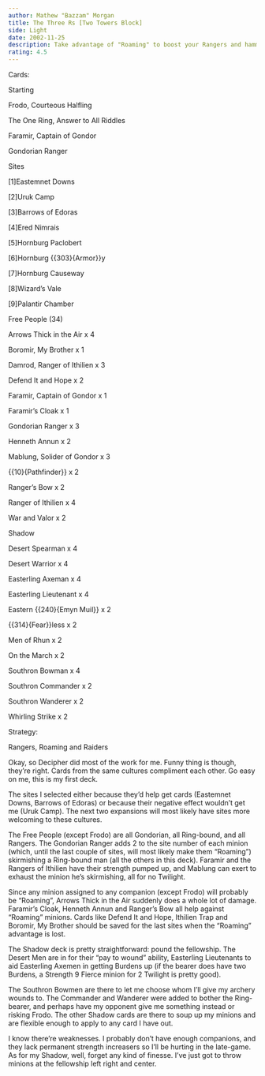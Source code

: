 ```yaml
---
author: Mathew "Bazzam" Morgan
title: The Three Rs [Two Towers Block]
side: Light
date: 2002-11-25
description: Take advantage of "Roaming" to boost your Rangers and hammer the Shadow.
rating: 4.5
---
```

Cards: 

Starting
  Frodo, Courteous Halfling
  The One Ring, Answer to All Riddles
  Faramir, Captain of Gondor
  Gondorian Ranger

Sites
  [1]Eastemnet Downs
  [2]Uruk Camp
  [3]Barrows of Edoras
  [4]Ered Nimrais
  [5]Hornburg Paclobert
  [6]Hornburg {{303}{Armor}}y
  [7]Hornburg Causeway
  [8]Wizard’s Vale
  [9]Palantir Chamber

Free People (34)
  Arrows Thick in the Air x 4
  Boromir, My Brother x 1
  Damrod, Ranger of Ithilien x 3
  Defend It and Hope x 2
  Faramir, Captain of Gondor x 1
  Faramir’s Cloak x 1
  Gondorian Ranger x 3
  Henneth Annun x 2
  Mablung, Solider of Gondor x 3
  {{10}{Pathfinder}} x 2
  Ranger’s Bow x 2
  Ranger of Ithilien x 4
  War and Valor x 2

Shadow
  Desert Spearman x 4
  Desert Warrior x 4
  Easterling Axeman x 4
  Easterling Lieutenant x 4
  Eastern {{240}{Emyn Muil}} x 2
  {{314}{Fear}}less x 2
  Men of Rhun x 2
  On the March x 2
  Southron Bowman x 4
  Southron Commander x 2
  Southron Wanderer x 2
  Whirling Strike x 2    

Strategy: 

Rangers, Roaming and Raiders

Okay, so Decipher did most of the work for me.  Funny thing is though, they’re right.  Cards from the same cultures compliment each other.  Go easy on me, this is my first deck.

The sites I selected either because they’d help get cards (Eastemnet Downs, Barrows of Edoras) or because their negative effect wouldn’t get me (Uruk Camp).  The next two expansions will most likely have sites more welcoming to these cultures.

The Free People (except Frodo) are all Gondorian, all Ring-bound, and all Rangers.  The Gondorian Ranger adds 2 to the site number of each minion (which, until the last couple of sites, will most likely make them “Roaming”) skirmishing a Ring-bound man (all the others in this deck).  Faramir and the Rangers of Ithilien have their strength pumped up, and Mablung can exert to exhaust the minion he’s skirmishing, all for no Twilight.

Since any minion assigned to any companion (except Frodo) will probably be “Roaming”, Arrows Thick in the Air suddenly does a whole lot of damage.  Faramir’s Cloak, Henneth Annun and Ranger’s Bow all help against “Roaming” minions.  Cards like Defend It and Hope, Ithilien Trap and Boromir, My Brother should be saved for the last sites when the “Roaming” advantage is lost.

The Shadow deck is pretty straightforward: pound the fellowship.  The Desert Men are in for their “pay to wound” ability, Easterling Lieutenants to aid Easterling Axemen in getting Burdens up (if the bearer does have two Burdens, a Strength 9 Fierce minion for 2 Twilight is pretty good).

The Southron Bowmen are there to let me choose whom I’ll give my archery wounds to.  The Commander and Wanderer were added to bother the Ring-bearer, and perhaps have my opponent give me something instead or risking Frodo.  The other Shadow cards are there to soup up my minions and are flexible enough to apply to any card I have out.

I know there’re weaknesses.  I probably don’t have enough companions, and they lack permanent strength increasers so I’ll be hurting in the late-game.  As for my Shadow, well, forget any kind of finesse.  I’ve just got to throw minions at the fellowship left right and center.

